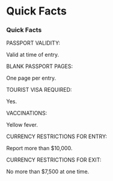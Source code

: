 # Quick Facts

### Quick Facts

PASSPORT VALIDITY:

Valid at time of entry.

BLANK PASSPORT PAGES:

One page per entry.

TOURIST VISA REQUIRED:

Yes.

VACCINATIONS:

Yellow fever.

CURRENCY RESTRICTIONS FOR ENTRY:

Report more than $10,000.

CURRENCY RESTRICTIONS FOR EXIT:

No more than $7,500 at one time.